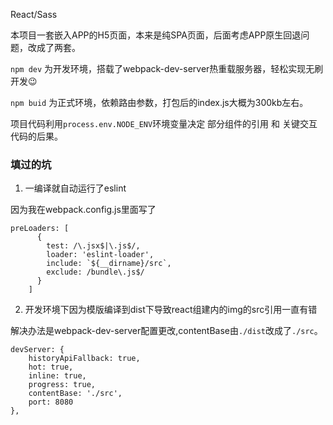 React/Sass

本项目一套嵌入APP的H5页面，本来是纯SPA页面，后面考虑APP原生回退问题，改成了两套。

`npm dev` 为开发环境，搭载了webpack-dev-server热重载服务器，轻松实现无刷开发😉

`npm buid` 为正式环境，依赖路由参数，打包后的index.js大概为300kb左右。

项目代码利用`process.env.NODE_ENV`环境变量决定 部分组件的引用 和 关键交互代码的后果。


### 填过的坑

1. 一编译就自动运行了eslint

因为我在webpack.config.js里面写了

```
preLoaders: [
      {
        test: /\.jsx$|\.js$/,
        loader: 'eslint-loader',
        include: `${__dirname}/src`,
        exclude: /bundle\.js$/
      }
    ]
```

2. 开发环境下因为模版编译到dist下导致react组建内的img的src引用一直有错

解决办法是webpack-dev-server配置更改,contentBase由`./dist`改成了`./src`。

```
devServer: {
    historyApiFallback: true,
    hot: true,
    inline: true,
    progress: true,
    contentBase: './src',
    port: 8080
},
```



